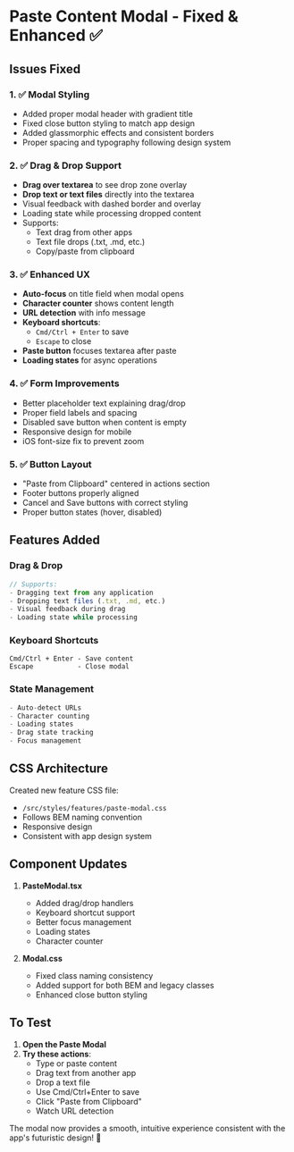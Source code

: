 # Paste Content Modal - Fixed & Enhanced ✅

## Issues Fixed

### 1. ✅ Modal Styling
- Added proper modal header with gradient title
- Fixed close button styling to match app design
- Added glassmorphic effects and consistent borders
- Proper spacing and typography following design system

### 2. ✅ Drag & Drop Support
- **Drag over textarea** to see drop zone overlay
- **Drop text or text files** directly into the textarea
- Visual feedback with dashed border and overlay
- Loading state while processing dropped content
- Supports:
  - Text drag from other apps
  - Text file drops (.txt, .md, etc.)
  - Copy/paste from clipboard

### 3. ✅ Enhanced UX
- **Auto-focus** on title field when modal opens
- **Character counter** shows content length
- **URL detection** with info message
- **Keyboard shortcuts**:
  - `Cmd/Ctrl + Enter` to save
  - `Escape` to close
- **Paste button** focuses textarea after paste
- **Loading states** for async operations

### 4. ✅ Form Improvements
- Better placeholder text explaining drag/drop
- Proper field labels and spacing
- Disabled save button when content is empty
- Responsive design for mobile
- iOS font-size fix to prevent zoom

### 5. ✅ Button Layout
- "Paste from Clipboard" centered in actions section
- Footer buttons properly aligned
- Cancel and Save buttons with correct styling
- Proper button states (hover, disabled)

## Features Added

### Drag & Drop
```typescript
// Supports:
- Dragging text from any application
- Dropping text files (.txt, .md, etc.)
- Visual feedback during drag
- Loading state while processing
```

### Keyboard Shortcuts
```
Cmd/Ctrl + Enter - Save content
Escape           - Close modal
```

### State Management
```typescript
- Auto-detect URLs
- Character counting
- Loading states
- Drag state tracking
- Focus management
```

## CSS Architecture

Created new feature CSS file:
- `/src/styles/features/paste-modal.css`
- Follows BEM naming convention
- Responsive design
- Consistent with app design system

## Component Updates

1. **PasteModal.tsx**
   - Added drag/drop handlers
   - Keyboard shortcut support
   - Better focus management
   - Loading states
   - Character counter

2. **Modal.css**
   - Fixed class naming consistency
   - Added support for both BEM and legacy classes
   - Enhanced close button styling

## To Test

1. **Open the Paste Modal**
2. **Try these actions**:
   - Type or paste content
   - Drag text from another app
   - Drop a text file
   - Use Cmd/Ctrl+Enter to save
   - Click "Paste from Clipboard"
   - Watch URL detection

The modal now provides a smooth, intuitive experience consistent with the app's futuristic design! 🚀